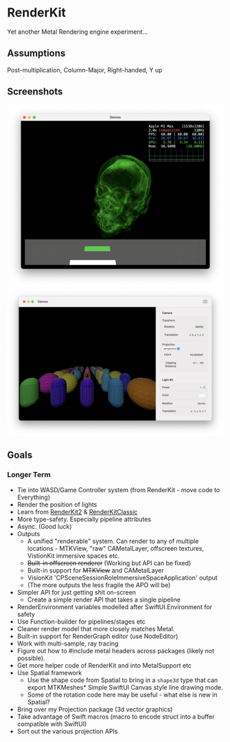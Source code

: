 # RenderKit

Yet another Metal Rendering engine experiment…

## Assumptions

Post-multiplication, Column-Major, Right-handed, Y up

## Screenshots

![Latest Screenshot](<Documentation/Screenshot 2023-09-19 at 19.51.00.png>)
![Older Screenshot](<Documentation/Screenshot 2023-07-01 at 08.06.29.png>)

## Goals

### Longer Term

* Tie into WASD/Game Controller system (from RenderKit - move code to Everything)
* Render the position of lights
* Learn from [RenderKit2](https://github.com/schwa/RenderKit/tree/RenderKit2) & [RenderKitClassic](https://github.com/schwa/RenderKit/tree/RenderKitClassic)
* More type-safety. Especially pipeline attributes
* Async. (Good luck)
* Outputs
  * A unified "renderable" system. Can render to any of multiple locations - MTKView, "raw" CAMetalLayer, offscreen textures, VistionKit immersive spaces etc.
  * ~~Built-in offscreen renderer~~ (Working but API can be fixed)
  * Built-in support for ~~MTKView~~ and CAMetalLayer
  * VisionKit 'CPSceneSessionRoleImmersiveSpaceApplication' output
  * (The more outputs the less fragile the APO will be)
* Simpler API for just getting shit on-screen
  * Create a simple render API that takes a single pipeline
* RenderEnvironment variables modelled after SwiftUI.Environment for safety
* Use Function-builder for pipelines/stages etc
* Cleaner render model that more closely matches Metal.
* Built-in support for RenderGraph editor (use NodeEditor)
* Work with multi-sample, ray tracing
* Figure out how to #include metal headers across packages (likely not possible).
* Get more helper code of RenderKit and into MetalSupport etc
* Use Spatial framework
  * Use the shape code from Spatial to bring in a `shape3d` type that can export MTKMeshes* Simple SwiftUI Canvas style line drawing mode.
  * Some of the rotation code here may be useful - what else is new in Spatial?
* Bring over my Projection package (3d vector graphics)
* Take advantage of Swift macros (macro to encode struct into a buffer compatible with SwiftUI)
* Sort out the various projection APIs
